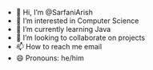 - 👋 Hi, I’m @SarfaniArish
- 👀 I’m interested in Computer Science
- 🌱 I’m currently learning Java
- 💞️ I’m looking to collaborate on projects 
- 📫 How to reach me email
- 😄 Pronouns: he/him

<!---
SarfaniArish/SarfaniArish is a ✨ special ✨ repository because its `README.md` (this file) appears on your GitHub profile.
You can click the Preview link to take a look at your changes.
--->
